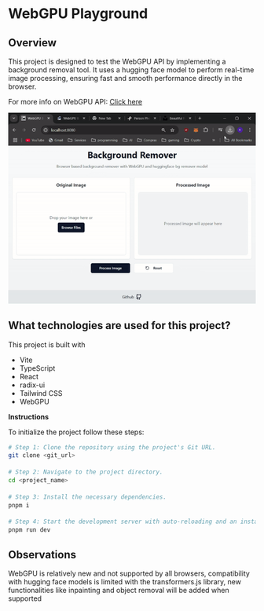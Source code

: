 # WebGPU Playground

## Overview

This project is designed to test the WebGPU API by implementing a background removal tool. It uses a hugging face model to perform real-time image processing, ensuring fast and smooth performance directly in the browser.

For more info on WebGPU API: <a target='_blanck' href='https://developer.mozilla.org/en-US/docs/Web/API/WebGPU_API'> Click here</a>

![Demo](public/demo.gif)

## What technologies are used for this project?

This project is built with

- Vite
- TypeScript
- React
- radix-ui
- Tailwind CSS
- WebGPU

**Instructions**

To initialize the project follow these steps:

```sh
# Step 1: Clone the repository using the project's Git URL.
git clone <git_url>

# Step 2: Navigate to the project directory.
cd <project_name>

# Step 3: Install the necessary dependencies.
pnpm i

# Step 4: Start the development server with auto-reloading and an instant preview.
pnpm run dev
```

## Observations

WebGPU is relatively new and not supported by all browsers, compatibility with hugging face models is limited with the transformers.js library, new functionalities like inpainting and object removal will be added when supported
